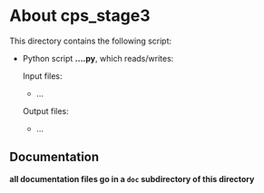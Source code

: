 About cps_stage3
================

This directory contains the following script:

* Python script **....py**, which reads/writes:

  Input files:
    - ...

  Output files:
    - ...


Documentation
-------------

**all documentation files go in a `doc` subdirectory of this directory**
